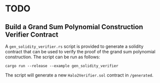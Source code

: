# TODO

## Build a Grand Sum Polynomial Construction Verifier Contract

A `gen_solidity_verifier.rs` script is provided to generate a solidity contract that can be used to verify the proof of the grand sum polynomial construction. The script can be run as follows:

```
cargo run --release --example gen_solidity_verifier
```

The script will generate a new `Halo2Verifier.sol` contract in `/generated`.
